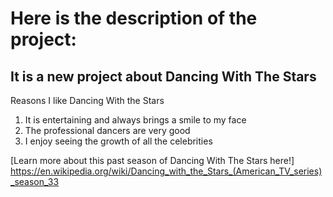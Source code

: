 # **Here is the description of the project:**

## It is a new project about Dancing With The Stars

Reasons I like Dancing With the Stars
1. It is entertaining and always brings a smile to my face
1. The professional dancers are very good
1. I enjoy seeing the growth of all the celebrities



[Learn more about this past season of Dancing With The Stars here!] https://en.wikipedia.org/wiki/Dancing_with_the_Stars_(American_TV_series)_season_33
